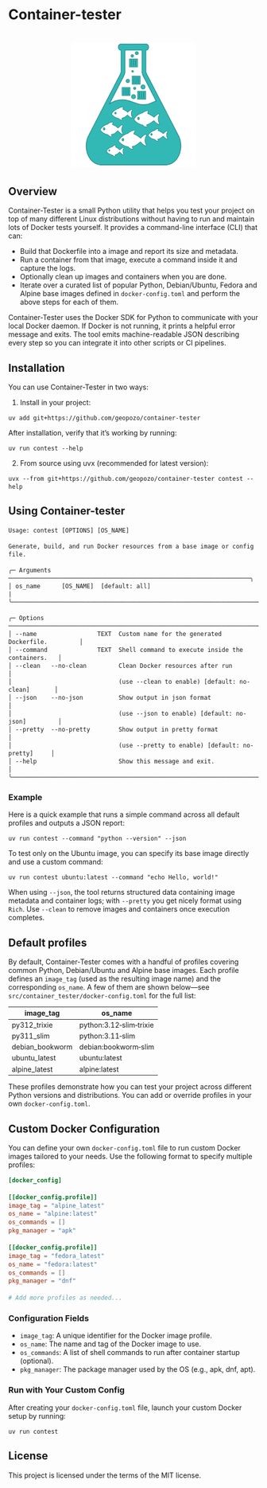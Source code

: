 # Container-tester

<h1 align="center">
	<img
        height="250"
		alt="container_small"
		src="./docs/media/logo.png">
</h1>

## Overview

Container-Tester is a small Python utility that helps you test your project on top of many different Linux distributions without having to run and maintain lots of Docker tests yourself. It provides a command-line interface (CLI) that can:

- Build that Dockerfile into a image and report its size and metadata.
- Run a container from that image, execute a command inside it and capture the logs.
- Optionally clean up images and containers when you are done.
- Iterate over a curated list of popular Python, Debian/Ubuntu, Fedora and Alpine base images defined in `docker-config.toml` and perform the above steps for each of them.

Container-Tester uses the Docker SDK for Python to communicate with your local Docker daemon. If Docker is not running, it prints a helpful error message and exits. The tool emits machine-readable JSON describing every step so you can integrate it into other scripts or CI pipelines.

## Installation

You can use Container-Tester in two ways:

1. Install in your project:

<div class="termy">

```console
uv add git+https://github.com/geopozo/container‑tester
```

</div>

After installation, verify that it’s working by running:

<div class="termy">

```console
uv run contest --help
```

</div>

2. From source using uvx (recommended for latest version):

<div class="termy">

```console
uvx --from git+https://github.com/geopozo/container-tester contest --help
```

</div>

## Using Container-tester

<div class="termy">

```console
Usage: contest [OPTIONS] [OS_NAME]

Generate, build, and run Docker resources from a base image or config file.

╭─ Arguments ────────────────────────────────────────────────────────────────────╮
│ os_name      [OS_NAME]  [default: all]                                         |
╰────────────────────────────────────────────────────────────────────────────────╯

╭─ Options ──────────────────────────────────────────────────────────────────────╮
│ --name                 TEXT  Custom name for the generated Dockerfile.         │
│ --command              TEXT  Shell command to execute inside the containers.   │
│ --clean   --no-clean         Clean Docker resources after run                  │
│                              (use --clean to enable) [default: no-clean]       │
│ --json    --no-json          Show output in json format                        │
│                              (use --json to enable) [default: no-json]         │
│ --pretty  --no-pretty        Show output in pretty format                      │
│                              (use --pretty to enable) [default: no-pretty]     │
│ --help                       Show this message and exit.                       │
╰────────────────────────────────────────────────────────────────────────────────╯
```

</div>

### Example

Here is a quick example that runs a simple command across all default profiles and outputs a JSON report:

<div class="termy">

```console
uv run contest --command "python --version" --json
```

</div>

To test only on the Ubuntu image, you can specify its base image directly and use a custom command:

<div class="termy">

```console
uv run contest ubuntu:latest --command "echo Hello, world!"
```

</div>

When using `--json`, the tool returns structured data containing image metadata and container logs; with `--pretty` you get nicely format using `Rich`. Use `--clean` to remove images and containers once execution completes.

## Default profiles

By default, Container‑Tester comes with a handful of profiles covering common Python, Debian/Ubuntu and Alpine base images. Each profile defines an `image_tag` (used as the resulting image name) and the corresponding `os_name`. A few of them are shown below—see `src/container_tester/docker‑config.toml` for the full list:

| image_tag       | os_name                 |
| --------------- | ----------------------- |
| py312_trixie    | python:3.12‑slim‑trixie |
| py311_slim      | python:3.11‑slim        |
| debian_bookworm | debian:bookworm‑slim    |
| ubuntu_latest   | ubuntu:latest           |
| alpine_latest   | alpine:latest           |

These profiles demonstrate how you can test your project across different Python versions and distributions. You can add or override profiles in your own `docker‑config.toml`.

## Custom Docker Configuration

You can define your own `docker-config.toml` file to run custom Docker images tailored to your needs. Use the following format to specify multiple profiles:

```toml
[docker_config]

[[docker_config.profile]]
image_tag = "alpine_latest"
os_name = "alpine:latest"
os_commands = []
pkg_manager = "apk"

[[docker_config.profile]]
image_tag = "fedora_latest"
os_name = "fedora:latest"
os_commands = []
pkg_manager = "dnf"

# Add more profiles as needed...
```

### Configuration Fields

- `image_tag`: A unique identifier for the Docker image profile.
- `os_name`: The name and tag of the Docker image to use.
- `os_commands`: A list of shell commands to run after container startup (optional).
- `pkg_manager`: The package manager used by the OS (e.g., apk, dnf, apt).

### Run with Your Custom Config

After creating your `docker-config.toml` file, launch your custom Docker setup by running:

<div class="termy">

```console
uv run contest
```

</div>

## License

This project is licensed under the terms of the MIT license.
